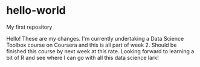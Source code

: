 hello-world
===========

My first repository

Hello! These are my changes. I'm currently undertaking a Data Science Toolbox course on Coursera and this is all part of week 2. Should be finished this course by next week at this rate. Looking forward to learning a bit of R and see where I can go with all this data science lark!
